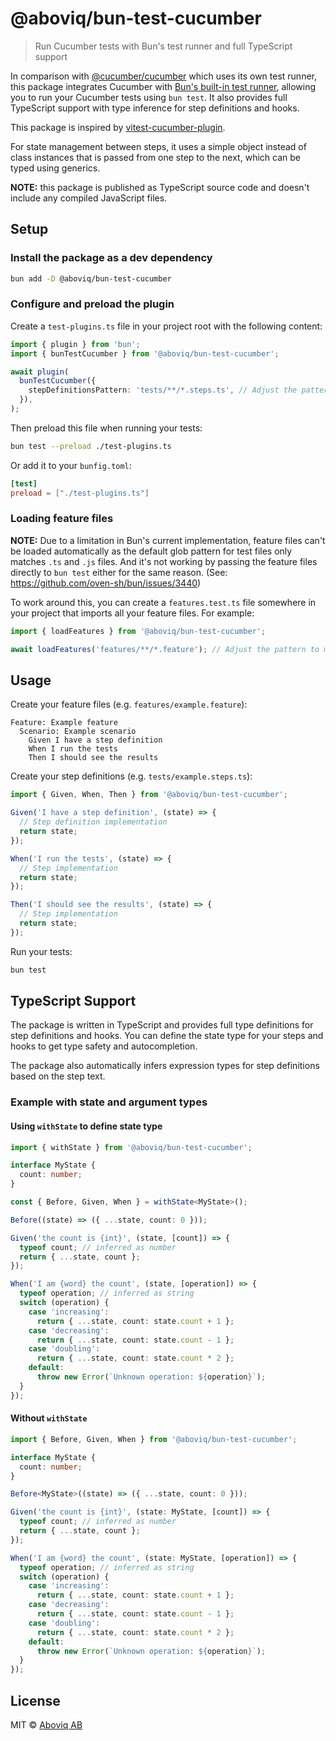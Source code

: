 # @aboviq/bun-test-cucumber

> Run Cucumber tests with Bun's test runner and full TypeScript support

In comparison with [@cucumber/cucumber](https://github.com/cucumber/cucumber-js) which uses its own test runner, this package integrates Cucumber with [Bun's built-in test runner](https://bun.sh/docs/cli/test), allowing you to run your Cucumber tests using `bun test`. It also provides full TypeScript support with type inference for step definitions and hooks.

This package is inspired by [vitest-cucumber-plugin](https://github.com/samuel-ziegler/vitest-cucumber-plugin).

For state management between steps, it uses a simple object instead of class instances that is passed from one step to the next, which can be typed using generics.

**NOTE:** this package is published as TypeScript source code and doesn't include any compiled JavaScript files.

## Setup

### Install the package as a dev dependency

```bash
bun add -D @aboviq/bun-test-cucumber
```

### Configure and preload the plugin

Create a `test-plugins.ts` file in your project root with the following content:

```ts
import { plugin } from 'bun';
import { bunTestCucumber } from '@aboviq/bun-test-cucumber';

await plugin(
  bunTestCucumber({
    stepDefinitionsPattern: 'tests/**/*.steps.ts', // Adjust the pattern to match your step definition files
  }),
);
```

Then preload this file when running your tests:

```bash
bun test --preload ./test-plugins.ts
```

Or add it to your `bunfig.toml`:

```toml
[test]
preload = ["./test-plugins.ts"]
```

### Loading feature files

**NOTE:** Due to a limitation in Bun's current implementation, feature files can't be loaded automatically as the default glob pattern for test files only matches `.ts` and `.js` files. And it's not working by passing the feature files directly to `bun test` either for the same reason. (See: <https://github.com/oven-sh/bun/issues/3440>)

To work around this, you can create a `features.test.ts` file somewhere in your project that imports all your feature files. For example:

```ts
import { loadFeatures } from '@aboviq/bun-test-cucumber';

await loadFeatures('features/**/*.feature'); // Adjust the pattern to match your feature files, relative to cwd (which can be customized using the second argument)
```

## Usage

Create your feature files (e.g. `features/example.feature`):

```gherkin
Feature: Example feature
  Scenario: Example scenario
    Given I have a step definition
    When I run the tests
    Then I should see the results
```

Create your step definitions (e.g. `tests/example.steps.ts`):

```ts
import { Given, When, Then } from '@aboviq/bun-test-cucumber';

Given('I have a step definition', (state) => {
  // Step definition implementation
  return state;
});

When('I run the tests', (state) => {
  // Step implementation
  return state;
});

Then('I should see the results', (state) => {
  // Step implementation
  return state;
});
```

Run your tests:

```bash
bun test
```

## TypeScript Support

The package is written in TypeScript and provides full type definitions for step definitions and hooks. You can define the state type for your steps and hooks to get type safety and autocompletion.

The package also automatically infers expression types for step definitions based on the step text.

### Example with state and argument types

#### Using `withState` to define state type

```ts
import { withState } from '@aboviq/bun-test-cucumber';

interface MyState {
  count: number;
}

const { Before, Given, When } = withState<MyState>();

Before((state) => ({ ...state, count: 0 }));

Given('the count is {int}', (state, [count]) => {
  typeof count; // inferred as number
  return { ...state, count };
});

When('I am {word} the count', (state, [operation]) => {
  typeof operation; // inferred as string
  switch (operation) {
    case 'increasing':
      return { ...state, count: state.count + 1 };
    case 'decreasing':
      return { ...state, count: state.count - 1 };
    case 'doubling':
      return { ...state, count: state.count * 2 };
    default:
      throw new Error(`Unknown operation: ${operation}`);
  }
});
```

#### Without `withState`

```ts
import { Before, Given, When } from '@aboviq/bun-test-cucumber';

interface MyState {
  count: number;
}

Before<MyState>((state) => ({ ...state, count: 0 }));

Given('the count is {int}', (state: MyState, [count]) => {
  typeof count; // inferred as number
  return { ...state, count };
});

When('I am {word} the count', (state: MyState, [operation]) => {
  typeof operation; // inferred as string
  switch (operation) {
    case 'increasing':
      return { ...state, count: state.count + 1 };
    case 'decreasing':
      return { ...state, count: state.count - 1 };
    case 'doubling':
      return { ...state, count: state.count * 2 };
    default:
      throw new Error(`Unknown operation: ${operation}`);
  }
});
```

## License

MIT © [Aboviq AB](https://aboviq.com)
